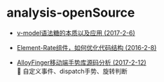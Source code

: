 # analysis-openSource

- [v-model语法糖的本质以及应用 (2017-2-6)](https://github.com/jvsheng/analysis-openSource/issues/2)

- [Element-Rate组件，如何优化代码结构 (2016-2-8)](https://github.com/jvsheng/analysis-openSource/issues/3)

- [AlloyFinger移动端手势库源码分析 (2017-2-12)](https://github.com/jvsheng/analysis-openSource/issues/1)  
  :memo: 自定义事件、dispatch手势、旋转判断